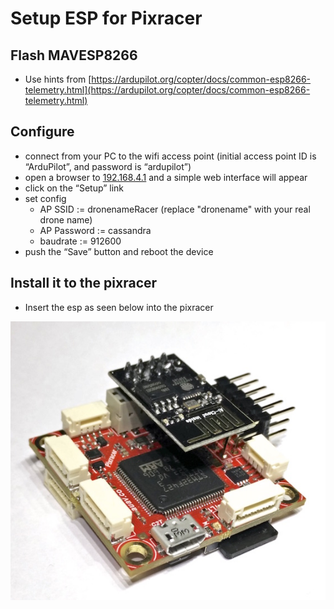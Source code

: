 # Setup ESP for Pixracer

## Flash MAVESP8266

* Use hints from [https://ardupilot.org/copter/docs/common-esp8266-telemetry.html](https://ardupilot.org/copter/docs/common-esp8266-telemetry.html)

## Configure 

* connect from your PC to the wifi access point \(initial access point ID is “ArduPilot”, and password is “ardupilot”\)
* open a browser to [192.168.4.1](http://192.168.4.1/) and a simple web interface will appear 
* click on the “Setup” link
* set config 
  * AP SSID := dronenameRacer \(replace "dronename" with your real drone name\)
  * AP Password := cassandra
  * baudrate := 912600
* push the “Save” button and reboot the device

## Install it to the pixracer

* Insert the esp as seen below into the pixracer

![](../../.gitbook/assets/image%20%284%29%20%282%29.png)



